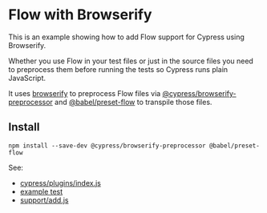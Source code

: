 # Flow with Browserify

This is an example showing how to add Flow support for Cypress using Browserify.

Whether you use Flow in your test files or just in the source files you need to preprocess them before running the tests so Cypress runs plain JavaScript.

It uses [browserify](http://browserify.org/) to preprocess Flow files
via [@cypress/browserify-preprocessor](https://github.com/cypress-io/cypress-browserify-preprocessor)
and [@babel/preset-flow](https://github.com/babel/babel/tree/master/packages/babel-preset-flow) to transpile those files.

## Install
`npm install --save-dev @cypress/browserify-preprocessor @babel/preset-flow`

See:
- [cypress/plugins/index.js](cypress/plugins/index.js)
- [example test](cypress/integration/spec.js)
- [support/add.js](cypress/support/add.js)
